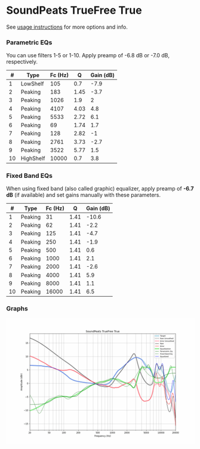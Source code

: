 # SoundPeats TrueFree True
See [usage instructions](https://github.com/jaakkopasanen/AutoEq#usage) for more options and info.

### Parametric EQs
You can use filters 1-5 or 1-10. Apply preamp of -6.8 dB or -7.0 dB, respectively.

|   # | Type      |   Fc (Hz) |    Q |   Gain (dB) |
|-----|-----------|-----------|------|-------------|
|   1 | LowShelf  |       105 | 0.7  |        -7.9 |
|   2 | Peaking   |       183 | 1.45 |        -3.7 |
|   3 | Peaking   |      1026 | 1.9  |         2   |
|   4 | Peaking   |      4107 | 4.03 |         4.8 |
|   5 | Peaking   |      5533 | 2.72 |         6.1 |
|   6 | Peaking   |        69 | 1.74 |         1.7 |
|   7 | Peaking   |       128 | 2.82 |        -1   |
|   8 | Peaking   |      2761 | 3.73 |        -2.7 |
|   9 | Peaking   |      3522 | 5.77 |         1.5 |
|  10 | HighShelf |     10000 | 0.7  |         3.8 |

### Fixed Band EQs
When using fixed band (also called graphic) equalizer, apply preamp of **-6.7 dB** (if available) and set gains manually with these parameters.

|   # | Type    |   Fc (Hz) |    Q |   Gain (dB) |
|-----|---------|-----------|------|-------------|
|   1 | Peaking |        31 | 1.41 |       -10.6 |
|   2 | Peaking |        62 | 1.41 |        -2.2 |
|   3 | Peaking |       125 | 1.41 |        -4.7 |
|   4 | Peaking |       250 | 1.41 |        -1.9 |
|   5 | Peaking |       500 | 1.41 |         0.6 |
|   6 | Peaking |      1000 | 1.41 |         2.1 |
|   7 | Peaking |      2000 | 1.41 |        -2.6 |
|   8 | Peaking |      4000 | 1.41 |         5.9 |
|   9 | Peaking |      8000 | 1.41 |         1.1 |
|  10 | Peaking |     16000 | 1.41 |         6.5 |

### Graphs
![](./SoundPeats%20TrueFree%20True.png)
